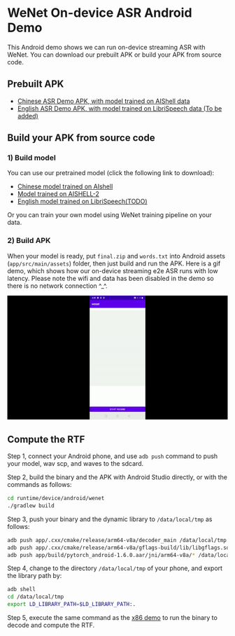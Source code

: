 # WeNet On-device ASR Android Demo

This Android demo shows we can run on-device streaming ASR with WeNet. You can download our prebuilt APK or build your APK from source code.

## Prebuilt APK

* [Chinese ASR Demo APK, with model trained on AIShell data](http://mobvoi-speech-public.ufile.ucloud.cn/public/wenet/aishell/20210202_app.apk)
* [English ASR Demo APK, with model trained on LibriSpeech data (To be added)]()

## Build your APK from source code

### 1) Build model

You can use our pretrained model (click the following link to download):

* [Chinese model trained on AIshell](http://mobvoi-speech-public.ufile.ucloud.cn/public/wenet/aishell/20210221_unified_transformer_device.tar.gz)
* [Model trained on AISHELL-2](http://mobvoi-speech-public.ufile.ucloud.cn/public/wenet/aishell2/20210327_unified_transformer_exp_device.tar.gz)
* [English model trained on LibriSpeech(TODO)]()

Or you can train your own model using WeNet training pipeline on your data.

### 2) Build APK

When your model is ready, put `final.zip` and `words.txt` into Android assets (`app/src/main/assets`) folder,
then just build and run the APK. Here is a gif demo, which shows how our on-device streaming e2e ASR runs with low latency.
Please note the wifi and data has been disabled in the demo so there is no network connection ^\_^.

![Runtime android demo](../../../../docs/images/runtime_android.gif)

## Compute the RTF

Step 1, connect your Android phone, and use `adb push` command to push your model, wav scp, and waves to the sdcard.

Step 2, build the binary and the APK with Android Studio directly, or with the commands as follows:

``` sh
cd runtime/device/android/wenet
./gradlew build
```

Step 3, push your binary and the dynamic library to `/data/local/tmp` as follows:

``` sh
adb push app/.cxx/cmake/release/arm64-v8a/decoder_main /data/local/tmp
adb push app/.cxx/cmake/release/arm64-v8a/gflags-build/lib/libgflags.so /data/local/tmp
adb push app/build/pytorch_android-1.6.0.aar/jni/arm64-v8a/* /data/local/tmp
```

Step 4, change to the directory `/data/local/tmp` of your phone, and export the library path by:

``` sh
adb shell
cd /data/local/tmp
export LD_LIBRARY_PATH=$LD_LIBRARY_PATH:.
```

Step 5, execute the same command as the [x86 demo](../../../server/x86) to run the binary to decode and compute the RTF.

